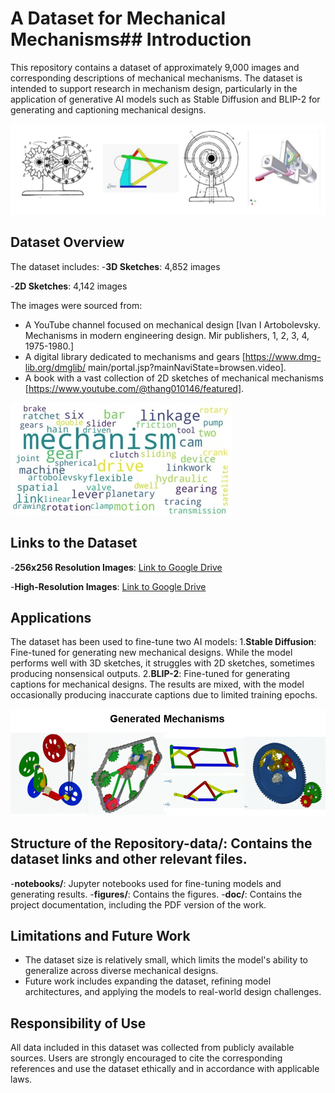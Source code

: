 # A Dataset for Mechanical Mechanisms## Introduction
This repository contains a dataset of approximately 9,000 images and corresponding descriptions of mechanical mechanisms. The dataset is intended to support research in mechanism design, particularly in the application of generative AI models such as Stable Diffusion and BLIP-2 for generating and captioning mechanical designs.

![Sample Figures](figures/samples_U.png)

## Dataset Overview
The dataset includes:
-**3D Sketches**: 4,852 images

-**2D Sketches**: 4,142 images

The images were sourced from:
- A YouTube channel focused on mechanical design [Ivan I Artobolevsky. Mechanisms in modern engineering design. Mir publishers, 1, 2, 3, 4, 1975-1980.]
- A digital library dedicated to mechanisms and gears [https://www.dmg-lib.org/dmglib/
main/portal.jsp?mainNaviState=browsen.video].
- A book with a vast collection of 2D sketches of mechanical mechanisms [https://www.youtube.com/@thang010146/featured].

![Sample Figures](figures/wordcloud.jpg)

## Links to the Dataset
-**256x256 Resolution Images**: [Link to Google Drive](https://drive.google.com/file/d/1yC6nKih8HcAAoKCVM-Lo6bxGQ2O8T5-_/view?usp=sharing)

-**High-Resolution Images**: [Link to Google Drive](https://drive.google.com/file/d/1jqSKDypbN3vfGBA2SnUuQLuSnZC3BPYh/view?usp=sharing)

## Applications
The dataset has been used to fine-tune two AI models:
1.**Stable Diffusion**: Fine-tuned for generating new mechanical designs. While the model performs well with 3D sketches, it struggles with 2D sketches, sometimes producing nonsensical outputs.
2.**BLIP-2**: Fine-tuned for generating captions for mechanical designs. The results are mixed, with the model occasionally producing inaccurate captions due to limited training epochs.

![Generated Examples](figures/generated.png)

## Structure of the Repository-**data/**: Contains the dataset links and other relevant files.
-**notebooks/**: Jupyter notebooks used for fine-tuning models and generating results.
-**figures/**: Contains the figures.
-**doc/**: Contains the project documentation, including the PDF version of the work.

## Limitations and Future Work
- The dataset size is relatively small, which limits the model's ability to generalize across diverse mechanical designs.
- Future work includes expanding the dataset, refining model architectures, and applying the models to real-world design challenges.

## Responsibility of Use
All data included in this dataset was collected from publicly available sources. Users are strongly encouraged to cite the corresponding references and use the dataset ethically and in accordance with applicable laws.
